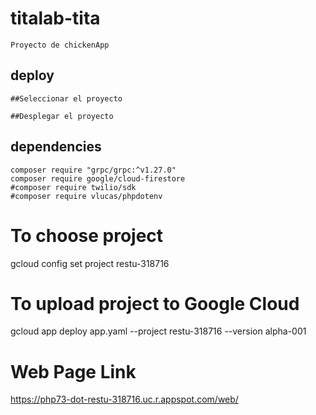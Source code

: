 # titalab-tita
	Proyecto de chickenApp

## deploy
	##Seleccionar el proyecto

	##Desplegar el proyecto

## dependencies
	composer require "grpc/grpc:^v1.27.0"
	composer require google/cloud-firestore
	#composer require twilio/sdk
	#composer require vlucas/phpdotenv

# To choose project
gcloud config set project restu-318716

# To upload project to Google Cloud
gcloud app deploy app.yaml --project restu-318716 --version alpha-001

# Web Page Link
https://php73-dot-restu-318716.uc.r.appspot.com/web/